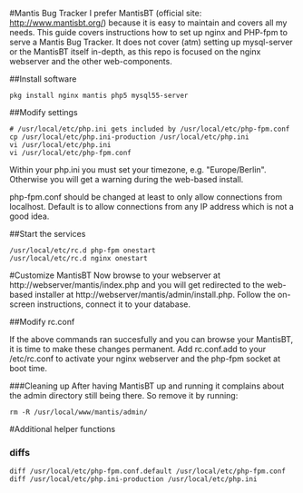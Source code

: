 #Mantis Bug Tracker
I prefer MantisBT (official site: http://www.mantisbt.org/) because it is easy to maintain and covers all my needs.
This guide covers instructions how to set up nginx and PHP-fpm to serve a Mantis Bug Tracker. 
It does not cover (atm) setting up mysql-server or the MantisBT itself in-depth, as this repo is focused on the nginx webserver and the other web-components.

##Install software

    pkg install nginx mantis php5 mysql55-server
    

##Modify settings

    # /usr/local/etc/php.ini gets included by /usr/local/etc/php-fpm.conf
    cp /usr/local/etc/php.ini-production /usr/local/etc/php.ini
    vi /usr/local/etc/php.ini
    vi /usr/local/etc/php-fpm.conf
    
Within your php.ini you must set your timezone, e.g. "Europe/Berlin". Otherwise you will get a warning during the web-based install.

php-fpm.conf should be changed at least to only allow connections from localhost. Default is to allow connections from any IP address which is not a good idea.

##Start the services

    /usr/local/etc/rc.d php-fpm onestart
    /usr/local/etc/rc.d nginx onestart

#Customize MantisBT
Now browse to your webserver at http://webserver/mantis/index.php and you will get redirected to the web-based installer at http://webserver/mantis/admin/install.php. Follow the on-screen instructions, connect it to your
database.
    
##Modify rc.conf

If the above commands ran succesfully and you can browse your MantisBT, 
it is time to make these changes permanent. Add rc.conf.add to your 
/etc/rc.conf to activate your nginx webserver and the php-fpm socket at boot time.

###Cleaning up
After having MantisBT up and running it complains about the admin directory still being there. So remove it by running:

    rm -R /usr/local/www/mantis/admin/


#Additional helper functions

### diffs

    diff /usr/local/etc/php-fpm.conf.default /usr/local/etc/php-fpm.conf
    diff /usr/local/etc/php.ini-production /usr/local/etc/php.ini
